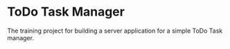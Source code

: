ToDo Task Manager
======

The training project for building a server application for a simple ToDo Task manager.

